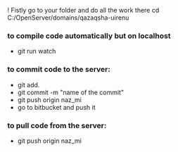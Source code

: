 ! Fistly go to your folder and do all the work there
cd C:/OpenServer/domains/qazaqsha-uirenu


### to compile code automatically but on localhost
* git run watch

### to commit code to the server:
* git add. 
* git commit -m "name of the commit"
* git push origin naz_mi
* go to bitbucket and push it
### to pull code from the server:
* git push origin naz_mi
